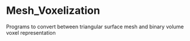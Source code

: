 # Mesh_Voxelization
Programs to convert between triangular surface mesh and binary volume voxel representation

